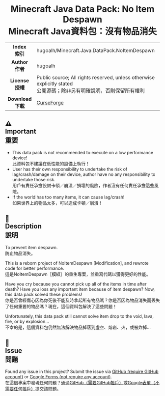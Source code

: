 # <div align="center">Minecraft Java Data Pack: No Item Despawn<br />Minecraft Java資料包：沒有物品消失</div>

<table>
  <tr>
    <td align="center"><strong>Index<br />索引</strong></td>
    <td>hugoalh/Minecraft.Java.DataPack.NoItemDespawn</td>
  </tr>
  <tr>
    <td align="center"><strong>Author<br />作者</strong></td>
    <td>hugoalh</td>
  </tr>
  <tr>
    <td align="center"><strong>License<br />授權</strong></td>
    <td>Public source; All rights reserved, unless otherwise explicitly stated<br />公開源碼；除非另有明確說明，否則保留所有權利</td>
  </tr>
  <tr>
    <td align="center"><strong>Download<br />下載</strong></td>
    <td><a href="https://www.curseforge.com/minecraft/customization/noitemdespawn-datapack">CurseForge</a></td>
  </tr>
</table>

## ⚠<br />Important<br />重要
- This data pack is not recommended to execute on a low performance device!<br />
此資料包不建議在低性能的設備上執行！
- User has their own responsibility to undertake the risk of lag/crash/damage on their device, author have no any responsibility to undertake those risk.<br />
用戶有責任承擔設備卡頓／崩潰／損壞的風險，作者沒有任何責任承擔這些風險。
- If the world has too many items, it can cause lag/crash!<br />
如果世界上的物品太多，可以造成卡頓／崩潰！

## 📜<br />Description<br />說明

To prevent item despawn.<br />
防止物品消失。

This is a reborn project of NoItemDespawn [Modification], and rewrote code for better performance.<br />
這是NoItemDespawn［模組］的重生專案，並重寫代碼以獲得更好的性能。

Have you cry because you cannot pick up all of the items in time after death? Have you loss any important item because of item despawn? Now, this data pack solved these problems!<br />
你是否曾經傷心因為你死後不能及時拿起所有物品嗎？你是否因為物品消失而丟失了任何重要的物品嗎？現在，這個資料包解決了這些問題！

Unfortunately, this data pack still cannot solve item drop to the void, lava, fire, or by explosion...<br />
不幸的是，這個資料包仍然無法解決物品掉落到虛空、熔岩、火，或被炸掉…

## 🐛<br />Issue<br />問題

Found any issue in this project? Submit the issue via [GitHub (require GitHub account)][issueform_github] or [Google Forms (not require any account)][issurform_googleform].<br />在這個專案中發現任何問題？通過[GitHub（需要GitHub帳戶）][issueform_github]或[Google表單（不需要任何帳戶）][issurform_googleform]提交該問題。

[issueform_github]: https://github.com/hugoalh/Minecraft.Java.DataPack.NoItemDespawn/issues
[issurform_googleform]: https://goo.gl/forms/yoecFL5qJYVl2d0i2
